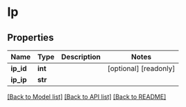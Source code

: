 # Ip

## Properties
Name | Type | Description | Notes
------------ | ------------- | ------------- | -------------
**ip_id** | **int** |  | [optional] [readonly] 
**ip_ip** | **str** |  | 

[[Back to Model list]](../README.md#documentation-for-models) [[Back to API list]](../README.md#documentation-for-api-endpoints) [[Back to README]](../README.md)


